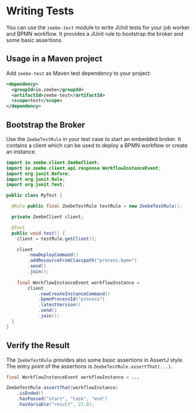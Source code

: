 # Writing Tests

You can use the `zeebe-test` module to write JUnit tests for your job worker and BPMN workflow. It provides a JUnit rule to bootstrap the broker and some basic assertions.

## Usage in a Maven project

Add `zeebe-test` as Maven test dependency to your project:

```xml
<dependency>
  <groupId>io.zeebe</groupId>
  <artifactId>zeebe-test</artifactId>
  <scope>test</scope>
</dependency>
```

## Bootstrap the Broker

Use the `ZeebeTestRule` in your test case to start an embedded broker. It contains a client which can be used to deploy a BPMN workflow or create an instance.

```java
import io.zeebe.client.ZeebeClient;
import io.zeebe.client.api.response.WorkflowInstanceEvent;
import org.junit.Before;
import org.junit.Rule;
import org.junit.Test;

public class MyTest {

  @Rule public final ZeebeTestRule testRule = new ZeebeTestRule();

  private ZeebeClient client;

  @Test
  public void test() {
  	client = testRule.getClient();

    client
        .newDeployCommand()
        .addResourceFromClasspath("process.bpmn")
        .send()
        .join();  	
  
    final WorkflowInstanceEvent workflowInstance =
        client
            .newCreateInstanceCommand()
            .bpmnProcessId("process")
            .latestVersion()
            .send()
            .join();
  }
}
```

## Verify the Result

The `ZeebeTestRule` provides also some basic assertions in AssertJ style. The entry point of the assertions is `ZeebeTestRule.assertThat(...)`. 

```java
final WorkflowInstanceEvent workflowInstance = ...

ZeebeTestRule.assertThat(workflowInstance)
    .isEnded()
    .hasPassed("start", "task", "end")
    .hasVariable("result", 21.0);
```

